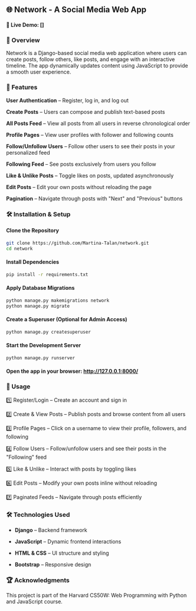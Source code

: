 ## 🌐 Network - A Social Media Web App

#### 🔗 Live Demo: []

### 📜 Overview
Network is a Django-based social media web application where users can create posts, follow others, like posts, and engage with an interactive timeline. The app dynamically updates content using JavaScript to provide a smooth user experience.

### 🚀 Features

**User Authentication** – Register, log in, and log out

**Create Posts** – Users can compose and publish text-based posts

**All Posts Feed** – View all posts from all users in reverse chronological order

**Profile Pages** – View user profiles with follower and following counts

**Follow/Unfollow Users** – Follow other users to see their posts in your personalized feed

**Following Feed** – See posts exclusively from users you follow

**Like & Unlike Posts** – Toggle likes on posts, updated asynchronously

**Edit Posts** – Edit your own posts without reloading the page

**Pagination** – Navigate through posts with "Next" and "Previous" buttons

### 🛠️ Installation & Setup

#### Clone the Repository
```sh
git clone https://github.com/Martina-Talan/network.git
cd network
```

#### Install Dependencies
```sh
pip install -r requirements.txt
```

#### Apply Database Migrations
```sh
python manage.py makemigrations network
python manage.py migrate
```
#### Create a Superuser (Optional for Admin Access)
```sh
python manage.py createsuperuser
```
#### Start the Development Server
```sh
python manage.py runserver
```
#### Open the app in your browser: http://127.0.0.1:8000/

### 📌 Usage
1️⃣ Register/Login – Create an account and sign in

2️⃣ Create & View Posts – Publish posts and browse content from all users

3️⃣ Profile Pages – Click on a username to view their profile, followers, and following

4️⃣ Follow Users – Follow/unfollow users and see their posts in the "Following" feed

5️⃣ Like & Unlike – Interact with posts by toggling likes

6️⃣ Edit Posts – Modify your own posts inline without reloading

7️⃣ Paginated Feeds – Navigate through posts efficiently

### 🛠️ Technologies Used
- __Django__ – Backend framework

- __JavaScript__  – Dynamic frontend interactions

- __HTML & CSS__ – UI structure and styling

- __Bootstrap__ – Responsive design

### 🏆 Acknowledgments
This project is part of the Harvard CS50W: Web Programming with Python and JavaScript course.

